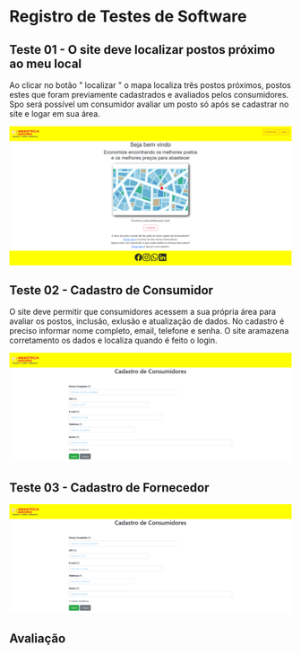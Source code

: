 # Registro de Testes de Software

## Teste 01 - O site deve localizar postos próximo ao meu local 

Ao clicar no botão " localizar " o mapa localiza três postos próximos, postos estes que foram previamente cadastrados e avaliados pelos consumidores. Spo será possível um consumidor avaliar um posto só após se cadastrar no site e logar em sua área.

![Teste 1](img/registrodetestetelainicial.png)

## Teste 02 - Cadastro de Consumidor

O site deve permitir que consumidores acessem a sua própria área para avaliar os postos, inclusão, exlusão e atualização de dados. No cadastro é preciso informar nome completo, email, telefone e senha. O site aramazena corretamento os dados e localiza quando é feito o login.

![Teste 2](img/registrodetestecadastroconumidor.png)

## Teste 03 - Cadastro de Fornecedor

![Teste 3](img/registrodetestecadastroconumidor.png)












## Avaliação

